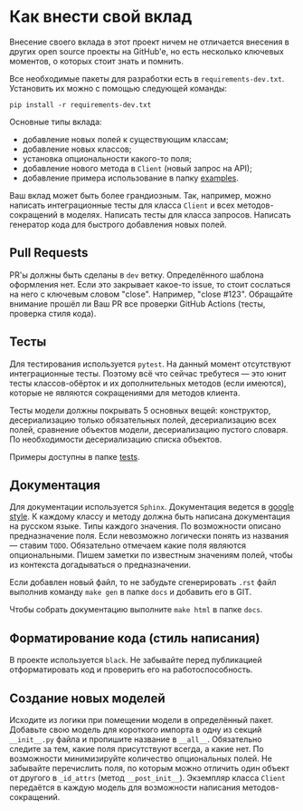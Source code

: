 # Как внести свой вклад

Внесение своего вклада в этот проект ничем не отличается внесения в других 
open source проекты на GitHub'e, но есть несколько ключевых моментов, о которых
стоит знать и помнить.

Все необходимые пакеты для разработки есть в `requirements-dev.txt`.
Установить их можно с помощью следующей команды:
```
pip install -r requirements-dev.txt
```

Основные типы вклада:
- добавление новых полей к существующим классам;
- добавление новых классов;
- установка опциональности какого-то поля;
- добавление нового метода в `Client` (новый запрос на API);
- добавление примера использование в папку [examples](examples).

Ваш вклад может быть более грандиозным. Так, например, можно написать 
интеграционные тесты для класса `Client` и всех методов-сокращений в моделях.
Написать тесты для класса запросов. Написать генератор кода для быстрого добавления
новых полей.

## Pull Requests

PR'ы должны быть сделаны в `dev` ветку. Определённого шаблона оформления
нет. Если это закрывает какое-то issue, то стоит сослаться на него с ключевым
словом "close". Например, "close #123". Обращайте внимание прошёл ли Ваш PR все
проверки GitHub Actions (тесты, проверка стиля кода).

## Тесты

Для тестирования используется `pytest`. На данный момент отсутствуют 
интеграционные тесты. Поэтому всё что сейчас 
требутеся — это юнит тесты классов-обёрток и их дополнительных методов 
(если имеются), которые не являются сокращениями для методов клиента.

Тесты модели должны покрывать 5 основных вещей: конструктор, десериализацию 
только обязательных полей, десериализацию всех полей, сравнение
объектов модели, десериализацию пустого словаря. По необходимости десериализацию
списка объектов.

Примеры доступны в папке [tests](tests).

## Документация

Для документации используется `Sphinx`. Документация ведется в [google style](https://sphinxcontrib-napoleon.readthedocs.io/en/latest/example_google.html).
К каждому классу и методу должна быть написана документация на русском языке. 
Типы каждого значения. По возможности описано предназначение поля. Если 
невозможно логически понять из названия — ставим `TODO`. Обязательно отмечаем 
какие поля являются опциональными. Пишем заметки по известным значениям полей, 
чтобы из контекста догадываться о предназначении.

Если добавлен новый файл, то не забудьте сгенерировать `.rst` файл
выполнив команду `make gen` в папке `docs` и добавить его в GIT.

Чтобы собрать документацию выполните `make html` в папке `docs`.

## Форматирование кода (стиль написания)

В проекте используется `black`. Не забывайте перед публикацией
отформатировать код и проверить его на работоспособность.

## Создание новых моделей

Исходите из логики при помещении модели в определённый пакет.
Добавьте свою модель для короткого импорта в одну из секций `__init__.py` файла
и пропишите название в `__all__`. Обязательно следите за тем, какие поля
присутствуют всегда, а какие нет. По возможности минимизируйте количество
опциональных полей. Не забывайте перечислить поля, по которым можно отличить
один объект от другого в `_id_attrs` (метод `__post_init__`). Экземпляр класса 
`Client` передаётся в каждую модель для возможности написания методов-сокращений. 
